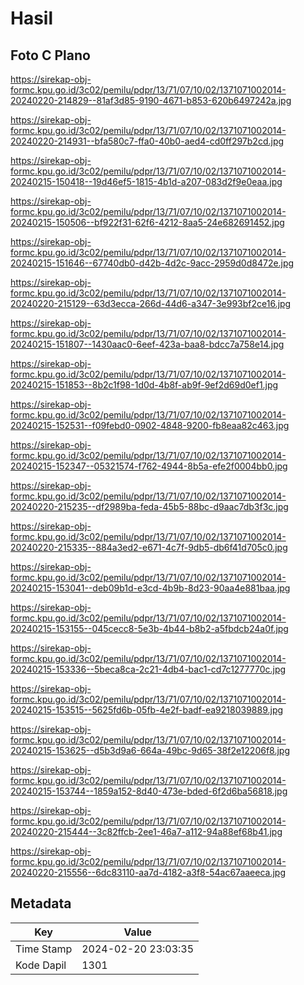 # Hasil

## Foto C Plano

https://sirekap-obj-formc.kpu.go.id/3c02/pemilu/pdpr/13/71/07/10/02/1371071002014-20240220-214829--81af3d85-9190-4671-b853-620b6497242a.jpg

https://sirekap-obj-formc.kpu.go.id/3c02/pemilu/pdpr/13/71/07/10/02/1371071002014-20240220-214931--bfa580c7-ffa0-40b0-aed4-cd0ff297b2cd.jpg

https://sirekap-obj-formc.kpu.go.id/3c02/pemilu/pdpr/13/71/07/10/02/1371071002014-20240215-150418--19d46ef5-1815-4b1d-a207-083d2f9e0eaa.jpg

https://sirekap-obj-formc.kpu.go.id/3c02/pemilu/pdpr/13/71/07/10/02/1371071002014-20240215-150506--bf922f31-62f6-4212-8aa5-24e682691452.jpg

https://sirekap-obj-formc.kpu.go.id/3c02/pemilu/pdpr/13/71/07/10/02/1371071002014-20240215-151646--67740db0-d42b-4d2c-9acc-2959d0d8472e.jpg

https://sirekap-obj-formc.kpu.go.id/3c02/pemilu/pdpr/13/71/07/10/02/1371071002014-20240220-215129--63d3ecca-266d-44d6-a347-3e993bf2ce16.jpg

https://sirekap-obj-formc.kpu.go.id/3c02/pemilu/pdpr/13/71/07/10/02/1371071002014-20240215-151807--1430aac0-6eef-423a-baa8-bdcc7a758e14.jpg

https://sirekap-obj-formc.kpu.go.id/3c02/pemilu/pdpr/13/71/07/10/02/1371071002014-20240215-151853--8b2c1f98-1d0d-4b8f-ab9f-9ef2d69d0ef1.jpg

https://sirekap-obj-formc.kpu.go.id/3c02/pemilu/pdpr/13/71/07/10/02/1371071002014-20240215-152531--f09febd0-0902-4848-9200-fb8eaa82c463.jpg

https://sirekap-obj-formc.kpu.go.id/3c02/pemilu/pdpr/13/71/07/10/02/1371071002014-20240215-152347--05321574-f762-4944-8b5a-efe2f0004bb0.jpg

https://sirekap-obj-formc.kpu.go.id/3c02/pemilu/pdpr/13/71/07/10/02/1371071002014-20240220-215235--df2989ba-feda-45b5-88bc-d9aac7db3f3c.jpg

https://sirekap-obj-formc.kpu.go.id/3c02/pemilu/pdpr/13/71/07/10/02/1371071002014-20240220-215335--884a3ed2-e671-4c7f-9db5-db6f41d705c0.jpg

https://sirekap-obj-formc.kpu.go.id/3c02/pemilu/pdpr/13/71/07/10/02/1371071002014-20240215-153041--deb09b1d-e3cd-4b9b-8d23-90aa4e881baa.jpg

https://sirekap-obj-formc.kpu.go.id/3c02/pemilu/pdpr/13/71/07/10/02/1371071002014-20240215-153155--045cecc8-5e3b-4b44-b8b2-a5fbdcb24a0f.jpg

https://sirekap-obj-formc.kpu.go.id/3c02/pemilu/pdpr/13/71/07/10/02/1371071002014-20240215-153336--5beca8ca-2c21-4db4-bac1-cd7c1277770c.jpg

https://sirekap-obj-formc.kpu.go.id/3c02/pemilu/pdpr/13/71/07/10/02/1371071002014-20240215-153515--5625fd6b-05fb-4e2f-badf-ea9218039889.jpg

https://sirekap-obj-formc.kpu.go.id/3c02/pemilu/pdpr/13/71/07/10/02/1371071002014-20240215-153625--d5b3d9a6-664a-49bc-9d65-38f2e12206f8.jpg

https://sirekap-obj-formc.kpu.go.id/3c02/pemilu/pdpr/13/71/07/10/02/1371071002014-20240215-153744--1859a152-8d40-473e-bded-6f2d6ba56818.jpg

https://sirekap-obj-formc.kpu.go.id/3c02/pemilu/pdpr/13/71/07/10/02/1371071002014-20240220-215444--3c82ffcb-2ee1-46a7-a112-94a88ef68b41.jpg

https://sirekap-obj-formc.kpu.go.id/3c02/pemilu/pdpr/13/71/07/10/02/1371071002014-20240220-215556--6dc83110-aa7d-4182-a3f8-54ac67aaeeca.jpg


## Metadata

| Key        | Value               |
| ---------- | ------------------- |
| Time Stamp | 2024-02-20 23:03:35 |
| Kode Dapil | 1301                |




